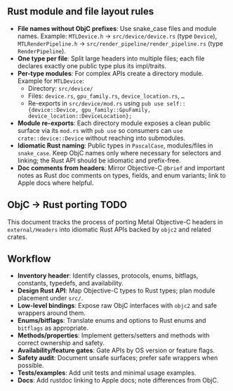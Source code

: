 ## Rust module and file layout rules

- **File names without ObjC prefixes**: Use snake_case files and module names. Example: `MTLDevice.h` → `src/device/device.rs` (type `Device`), `MTLRenderPipeline.h` → `src/render_pipeline/render_pipeline.rs` (type `RenderPipeline`).
- **One type per file**: Split large headers into multiple files; each file declares exactly one public type plus its impl/traits.
- **Per-type modules**: For complex APIs create a directory module. Example for `MTLDevice`:
  - Directory: `src/device/`
  - Files: `device.rs`, `gpu_family.rs`, `device_location.rs`, `…`
  - Re-exports in `src/device/mod.rs` using `pub use self::{device::Device, gpu_family::GpuFamily, device_location::DeviceLocation};`
- **Module re-exports**: Each directory module exposes a clean public surface via its `mod.rs` with `pub use` so consumers can `use crate::device::Device` without reaching into submodules.
- **Idiomatic Rust naming**: Public types in `PascalCase`, modules/files in `snake_case`. Keep ObjC names only where necessary for selectors and linking; the Rust API should be idiomatic and prefix-free.
- **Doc comments from headers**: Mirror Objective-C `@brief` and important notes as Rust doc comments on types, fields, and enum variants; link to Apple docs where helpful.

## ObjC → Rust porting TODO

This document tracks the process of porting Metal Objective-C headers in `external/Headers` into idiomatic Rust APIs backed by `objc2` and related crates.

## Workflow

- **Inventory header**: Identify classes, protocols, enums, bitflags, constants, typedefs, and availability.
- **Design Rust API**: Map Objective-C types to Rust types; plan module placement under `src/`.
- **Low-level bindings**: Expose raw ObjC interfaces with `objc2` and safe wrappers around them.
- **Enums/bitflags**: Translate enums and options to Rust enums and `bitflags` as appropriate.
- **Methods/properties**: Implement getters/setters and methods with correct ownership and safety.
- **Availability/feature gates**: Gate APIs by OS version or feature flags.
- **Safety audit**: Document unsafe surfaces; prefer safe wrappers when possible.
- **Tests/examples**: Add unit tests and minimal usage examples.
- **Docs**: Add rustdoc linking to Apple docs; note differences from ObjC.


